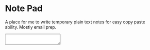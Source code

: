# Note Pad

A place for me to write temporary plain text notes for easy copy paste ability.
Mostly email prep.

<textarea></textarea>
